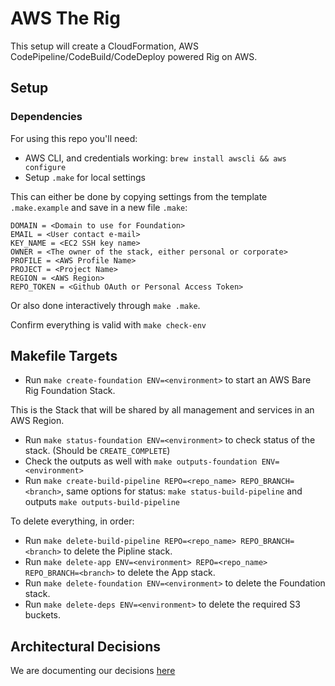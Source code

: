# AWS The Rig

This setup will create a CloudFormation, AWS CodePipeline/CodeBuild/CodeDeploy powered Rig on AWS.

## Setup

### Dependencies

For using this repo you'll need:

* AWS CLI, and credentials working: `brew install awscli && aws configure`
* Setup `.make` for local settings

This can either be done by copying settings from the template `.make.example`
and save in a new file `.make`:

```
DOMAIN = <Domain to use for Foundation>
EMAIL = <User contact e-mail>
KEY_NAME = <EC2 SSH key name>
OWNER = <The owner of the stack, either personal or corporate>
PROFILE = <AWS Profile Name>
PROJECT = <Project Name>
REGION = <AWS Region>
REPO_TOKEN = <Github OAuth or Personal Access Token>
```

Or also done interactively through `make .make`.

Confirm everything is valid with `make check-env`

## Makefile Targets

* Run `make create-foundation ENV=<environment>` to start an AWS Bare Rig Foundation Stack.

This is the Stack that will be shared by all management and services in an AWS Region.

* Run `make status-foundation ENV=<environment>` to check status of the stack. (Should be `CREATE_COMPLETE`)
* Check the outputs as well with `make outputs-foundation ENV=<environment>`
* Run `make create-build-pipeline REPO=<repo_name> REPO_BRANCH=<branch>`, same options for status: `make status-build-pipeline` and outputs `make outputs-build-pipeline`

To delete everything, in order:

* Run `make delete-build-pipeline REPO=<repo_name> REPO_BRANCH=<branch>` to delete the Pipline stack.
* Run `make delete-app ENV=<environment> REPO=<repo_name> REPO_BRANCH=<branch>` to delete the App stack.
* Run `make delete-foundation ENV=<environment>` to delete the Foundation stack.
* Run `make delete-deps ENV=<environment>` to delete the required S3 buckets.

## Architectural Decisions

We are documenting our decisions [here](../master/docs/architecture/decisions)
